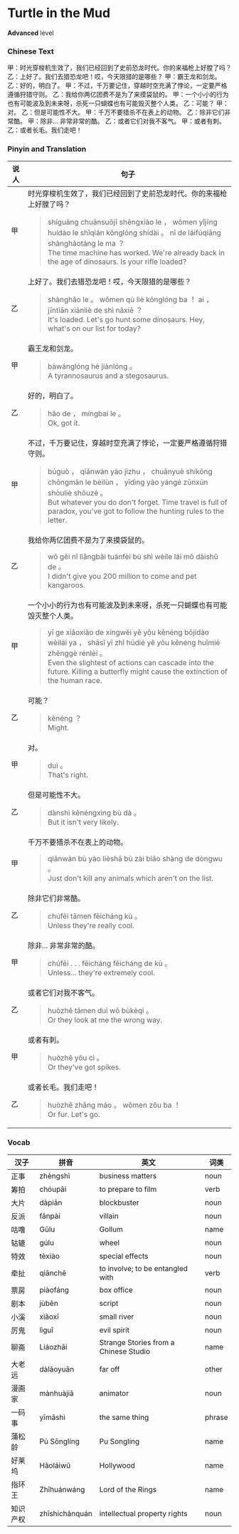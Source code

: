 # Turtle in the Mud
**Advanced** level
### Chinese Text
甲：时光穿梭机生效了，我们已经回到了史前恐龙时代。你的来福枪上好膛了吗？
乙：上好了。我们去猎恐龙吧！哎，今天限猎的是哪些？
甲：霸王龙和剑龙。
乙：好的，明白了。
甲：不过，千万要记住，穿越时空充满了悖论，一定要严格遵循狩猎守则。
乙：我给你两亿团费不是为了来摸袋鼠的。
甲：一个小小的行为也有可能波及到未来呀，杀死一只蝴蝶也有可能毁灭整个人类。
乙：可能？
甲：对。
乙：但是可能性不大。
甲：千万不要猎杀不在表上的动物。
乙：除非它们非常酷。
甲：除非... 非常非常的酷。
乙：或者它们对我不客气。
甲：或者有刺。
乙：或者长毛。我们走吧！

### Pinyin and Translation
|说人|句子|
|----|----|
|甲|时光穿梭机生效了，我们已经回到了史前恐龙时代。你的来福枪上好膛了吗？<blockquote>shíguāng chuānsuōjī shēngxiào le ， wǒmen yǐjīng huídào le shǐqián kǒnglóng shídài 。 nǐ de láifúqiāng shànghǎotáng le ma ？<br />The time machine has worked. We're already back in the age of dinosaurs. Is your rifle loaded?</blockquote>|
|乙|上好了。我们去猎恐龙吧！哎，今天限猎的是哪些？<blockquote>shànghǎo le 。 wǒmen qù liè kǒnglóng ba ！ ai ， jīntiān xiànliè de shì nǎxiē ？<br />It's loaded. Let's go hunt some dinosaurs. Hey, what's on our list for today?</blockquote>|
|甲|霸王龙和剑龙。<blockquote>bàwánglóng hé jiànlóng 。<br />A tyrannosaurus and a stegosaurus.</blockquote>|
|乙|好的，明白了。<blockquote>hǎo de ， míngbai le 。<br />Ok, got it.</blockquote>|
|甲|不过，千万要记住，穿越时空充满了悖论，一定要严格遵循狩猎守则。<blockquote>búguò ， qiānwàn yào jìzhu ， chuānyuè shíkōng chōngmǎn le bèilùn ， yīdìng yào yángé zūnxún shòuliè shǒuzé 。<br />But whatever you do don't forget. Time travel is full of paradox, you've got to follow the hunting rules to the letter.</blockquote>|
|乙|我给你两亿团费不是为了来摸袋鼠的。<blockquote>wǒ gěi nǐ liǎngbǎi tuánfèi bù shì wèile lái mō dàishǔ de 。<br />I didn't give you 200 million to come and pet kangaroos.</blockquote>|
|甲|一个小小的行为也有可能波及到未来呀，杀死一只蝴蝶也有可能毁灭整个人类。<blockquote>yī ge xiǎoxiǎo de xíngwéi yě yǒu kěnéng bōjídào wèilái ya ， shāsǐ yī zhǐ húdié yě yǒu kěnéng huǐmiè zhěnggè rénlèi 。<br />Even the slightest of actions can cascade into the future. Killing a butterfly might cause the extinction of the human race.</blockquote>|
|乙|可能？<blockquote>kěnéng ？<br />Might.</blockquote>|
|甲|对。<blockquote>duì 。<br />That's right.</blockquote>|
|乙|但是可能性不大。<blockquote>dànshì kěnéngxìng bù dà 。<br />But it isn't very likely.</blockquote>|
|甲|千万不要猎杀不在表上的动物。<blockquote>qiānwàn bù yào lièshā bù zài biǎo shàng de dòngwu 。<br />Just don't kill any animals which aren't on the list.</blockquote>|
|乙|除非它们非常酷。<blockquote>chúfēi tāmen fēicháng kù 。<br />Unless they're really cool.</blockquote>|
|甲|除非... 非常非常的酷。<blockquote>chúfēi . . .  fēicháng fēicháng de kù 。<br />Unless... they're extremely cool.</blockquote>|
|乙|或者它们对我不客气。<blockquote>huòzhě tāmen duì wǒ bùkèqì 。<br />Or they look at me the wrong way.</blockquote>|
|甲|或者有刺。<blockquote>huòzhě yǒu cì 。<br />Or they've got spikes.</blockquote>|
|乙|或者长毛。我们走吧！<blockquote>huòzhě zhǎng máo 。 wǒmen zǒu ba ！<br />Or fur. Let's go.</blockquote>|
### Vocab
|汉子|拼音|英文|词类|
|----|----|----|----|
|正事|zhèngshì|business matters|noun|
|筹拍|chóupāi|to prepare to film|verb|
|大片|dàpiān|blockbuster|noun|
|反派|fǎnpài|villain|noun|
|咕噜|Gūlu|Gollum|name|
|轱辘|gúlu|wheel|noun|
|特效|tèxiào|special effects|noun|
|牵扯|qiānchě|to involve; to be entangled with|verb|
|票房|piàofáng|box office|noun|
|剧本|jùběn|script|noun|
|小溪|xiǎoxī|small river|noun|
|厉鬼|lìguǐ|evil spirit|noun|
|聊斋|Liáozhāi|Strange Stories from a Chinese Studio|name|
|大老远|dàlǎoyuǎn|far off|other|
|漫画家|mànhuàjiā|animator|noun|
|一码事|yīmǎshì|the same thing|phrase|
|蒲松龄|Pú Sōnglíng|Pu Songling|name|
|好莱坞|Hǎoláiwū|Hollywood|name|
|指环王|Zhǐhuánwáng|Lord of the Rings|name|
|知识产权|zhīshichǎnquán|intellectual property rights|noun|